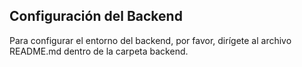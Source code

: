 ## Configuración del Backend
Para configurar el entorno del backend, por favor, dirígete al archivo README.md dentro de la carpeta backend.